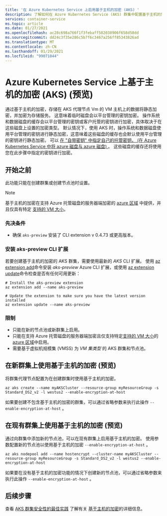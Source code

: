 ```yaml
---
title: '在 Azure Kubernetes Service 上启用基于主机的加密 (AKS) '
description: 了解如何在 Azure Kubernetes Service (AKS) 群集中配置基于主机的加密
services: container-service
ms.topic: article
ms.date: 01/27/2021
ms.openlocfilehash: ac28c698a766f1f3febaff582038906f658d58dd
ms.sourcegitcommit: dd24c3f35e286c5b7f6c3467a256ff85343826ad
ms.translationtype: MT
ms.contentlocale: zh-CN
ms.lasthandoff: 01/29/2021
ms.locfileid: "99071844"
---
```

# <a name="host-based-encryption-on-azure-kubernetes-service-aks-preview"></a>Azure Kubernetes Service 上基于主机的加密 (AKS)  (预览) 

通过基于主机的加密，存储在 AKS 代理节点 Vm 的 VM 主机上的数据将静态加密，并加密为存储服务。 这意味着临时磁盘会以平台管理的密钥加密。 操作系统和数据磁盘的缓存会以平台管理的密钥或客户托管的密钥进行加密，具体取决于在这些磁盘上设置的加密类型。 默认情况下，使用 AKS 时，操作系统和数据磁盘使用平台管理的密钥进行静态加密，这意味着这些磁盘的缓存也会默认使用平台管理的密钥进行静态加密。  可以 [在 "自带密钥" 中指定自己的托管密钥， (在 Azure Kubernetes Service 中将 azure 磁盘与 azure 磁盘) ](azure-disk-customer-managed-keys.md)。 这些磁盘的缓存还将使用您在此步骤中指定的密钥进行加密。


## <a name="before-you-begin"></a>开始之前

此功能只能在创建群集或创建节点池时设置。

> [!NOTE]
> 基于主机的加密在支持 Azure 托管磁盘的服务器端加密的 [azure 区域][supported-regions] 中提供，并且仅具有特定 [支持的 VM 大小][supported-sizes]。

### <a name="prerequisites"></a>先决条件

- 确保 `aks-preview` 安装了 CLI extension v 0.4.73 或更高版本。

### <a name="install-aks-preview-cli-extension"></a>安装 aks-preview CLI 扩展

若要创建基于主机的加密的 AKS 群集，需要使用最新的 *AKS* CLI 扩展。 使用 [az extension add][az-extension-add]命令安装 *aks-preview* Azure CLI 扩展，或使用 [az extension update][az-extension-update]命令检查是否有任何可用更新：

```azurecli-interactive
# Install the aks-preview extension
az extension add --name aks-preview

# Update the extension to make sure you have the latest version installed
az extension update --name aks-preview
```

### <a name="limitations"></a>限制

- 只能在新的节点池或新群集上启用。
- 只能在支持 Azure 托管磁盘的服务器端加密且仅支持特定[支持的 VM 大小][supported-sizes]的[azure 区域][supported-regions]中启用。
- 需要基于虚拟机规模集 (VMSS) 为 *VM 集类型* 的 AKS 群集和节点池。

## <a name="use-host-based-encryption-on-new-clusters-preview"></a>在新群集上使用基于主机的加密 (预览) 

将群集代理节点配置为在创建群集时使用基于主机的加密。 

```azurecli-interactive
az aks create --name myAKSCluster --resource-group myResourceGroup -s Standard_DS2_v2 -l westus2 --enable-encryption-at-host
```

如果要创建不包含基于主机的加密的群集，可以通过省略参数来执行此操作 `--enable-encryption-at-host` 。

## <a name="use-host-based-encryption-on-existing-clusters-preview"></a>在现有群集上使用基于主机的加密 (预览) 

通过向群集中添加新的节点池，可以在现有群集上启用基于主机的加密。 使用参数配置新的节点池以使用基于主机的加密 `--enable-encryption-at-host` 。

```azurecli
az aks nodepool add --name hostencrypt --cluster-name myAKSCluster --resource-group myResourceGroup -s Standard_DS2_v2 -l westus2 --enable-encryption-at-host
```

如果要在没有基于主机的加密功能的情况下创建新的节点池，可以通过省略参数来执行此操作 `--enable-encryption-at-host` 。

## <a name="next-steps"></a>后续步骤

查看 [AKS 群集安全性的最佳实践][best-practices-security] 了解有关 [基于主机的加密](../virtual-machines/disk-encryption.md#encryption-at-host---end-to-end-encryption-for-your-vm-data)的详细信息。


<!-- LINKS - external -->

<!-- LINKS - internal -->
[az-extension-add]: /cli/azure/extension#az-extension-add
[az-extension-update]: /cli/azure/extension#az-extension-update
[best-practices-security]: ./operator-best-practices-cluster-security.md
[supported-regions]: ../virtual-machines/disk-encryption.md#supported-regions
[supported-sizes]: ../virtual-machines/disk-encryption.md#supported-vm-sizes
[azure-cli-install]: /cli/azure/install-azure-cli
[az-feature-register]: /cli/azure/feature#az-feature-register
[az-feature-list]: /cli/azure/feature#az-feature-list
[az-provider-register]: /cli/azure/provider#az-provider-register
